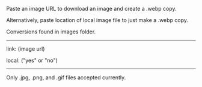 Paste an image URL to download an image and create a .webp copy.

Alternatively, paste location of local image file to just make a .webp copy.

Conversions found in images folder.
<hr>
link: (image url)

local: ("yes" or "no")
<hr>

Only .jpg, .png, and .gif files accepted currently.
